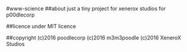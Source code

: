 #www-science
##about
just a tiny project for xenerox studios for p00dlecorp

##licence
under MIT licence

##copyright
(c)2016 poodlecorp
(c)2016 m3m3poodle
(c)2016 XeneroX Studios